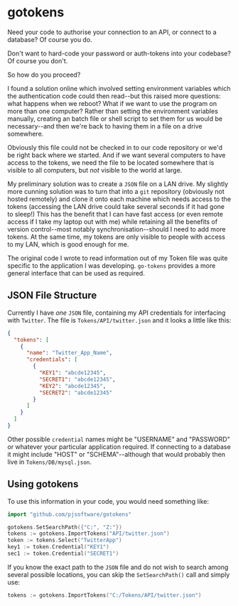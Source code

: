 # gotokens

Need your code to authorise your connection to an API, or connect to a database? Of course you do.

Don't want to hard-code your password or auth-tokens into your codebase? Of course you don't.

So how do you proceed?

I found a solution online which involved setting environment variables which the authentication code could then read--but this raised more questions: what happens when we reboot? What if we want to use the program on more than one computer? Rather than setting the environment variables manually, creating an batch file or shell script to set them for us would be necessary--and then we're back to having them in a file on a drive somewhere.

Obviously this file could not be checked in to our code repository or we'd be right back where we started. And if we want several computers to have access to the tokens, we need the file to be located somewhere that is visible to all computers, but *not* visible to the world at large.

My preliminary solution was to create a `JSON` file on a LAN drive. My slightly more cunning solution was to turn that into a `git` repository (obviously not hosted remotely) and clone it onto each machine which needs access to the tokens (accessing the LAN drive could take several seconds if it had gone to sleep!) This has the benefit that I can have fast access (or even remote access if I take my laptop out with me) while retaining all the benefits of version control--most notably synchronisation--should I need to add more tokens. At the same time, my tokens are only visible to people with access to my LAN, which is good enough for me.

The original code I wrote to read information out of my Token file was quite specific to the application I was developing. `go-tokens` provides a more general interface that can be used as required.

## JSON File Structure

Currently I have *one* `JSON` file, containing my API credentials for interfacing with `Twitter`. The file is `Tokens/API/twitter.json` and it looks a little like this:

```json
{
  "tokens": [
    {
      "name": "Twitter_App_Name",
      "credentials": [
        {
          "KEY1": "abcde12345",
          "SECRET1": "abcde12345",
          "KEY2": "abcde12345",
          "SECRET2": "abcde12345"
        }
      ]
    }
  ]
}
```

Other possible `credential` names might be "USERNAME" and "PASSWORD" or whatever your particular application required. If connecting to a database it might include "HOST" or "SCHEMA"--although that would probably then live in `Tokens/DB/mysql.json`.

## Using gotokens

To use this information in your code, you would need something like:

```go
import "github.com/pjsoftware/gotokens"

gotokens.SetSearchPath({"C:", "Z:"})
tokens := gotokens.ImportTokens("API/twitter.json")
token := tokens.Select("TwitterApp")
key1 := token.Credential("KEY1")
sec1 := token.Credential("SECRET1")
```

If you know the exact path to the `JSON` file and do not wish to search among several possible locations, you can skip the `SetSearchPath()` call and simply use:

```go
tokens := gotokens.ImportTokens("C:/Tokens/API/twitter.json")
```
